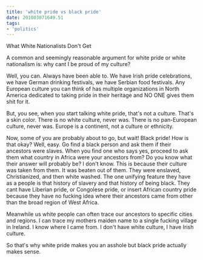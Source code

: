 ```yaml
---
title: 'white pride vs black pride'
date: 201803071649.51
tags:
- 'politics'
---
```


What White Nationalists Don't Get

A common and seemingly reasonable argument for white pride or white
nationalism is: why cant I be proud of my culture?

Well, you can. Always have been able to. We have Irish pride
celebrations, we have German drinking festivals, we have Serbian food
festivals. Any European culture you can think of has multiple
organizations in North America dedicated to taking pride in their
heritage and NO ONE gives them shit for it.

But, you see, when you start talking white pride, that's not a culture.
That's a skin color. There is no white culture, never was. There is no
pan-European culture, never was. Europe is a continent, not a culture or
ethnicity.

Now, some of you are probably about to go, but wait! Black pride! How is
that okay? Well, easy. Go find a black person and ask them if their
ancestors were slaves. When you find one who says yes, proceed to ask
them what country in Africa were your ancestors from? Do you know what
their answer will probably be? I don't know. This is because their
culture was taken from them. It was beaten out of them. They were
enslaved, Christianized, and then white washed. The one unifying feature
they have as a people is that history of slavery and that history of
being black. They cant have Liberian pride, or Congolese pride, or
insert African country pride because they have no fucking idea where
their ancestors came from other than the broad region of West Africa.

Meanwhile us white people can often trace our ancestors to specific
cities and regions. I can trace my mothers maiden name to a single
fucking village in Ireland. I know where I came from. I don't have white
culture, I have Irish culture.

So that's why white pride makes you an asshole but black pride actually
makes sense.

